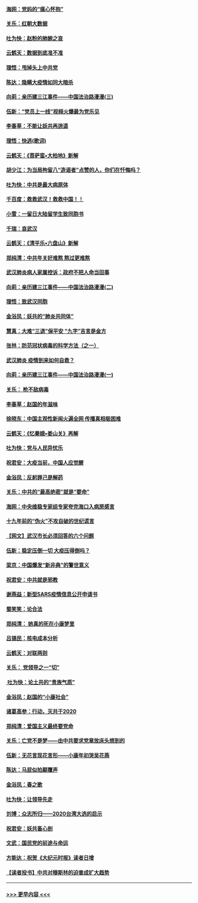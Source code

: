 #### [海网：党妈的“瘟心怀抱”](../pages/nsc993/n11840740.md?t=02032355) 
#### [关乐：红朝大数据](../pages/nsc993/n11840675.md?t=02032355) 
#### [吐为快：赵粉的肺腑之哀](../pages/nsc993/n11840618.md?t=02032355) 
#### [云鹤天：数据到底准不准](../pages/nsc993/n11840325.md?t=02032355) 
#### [理悟：甩掉头上中共党](../pages/nsc993/n11838826.md?t=02032355) 
#### [陈达：隐瞒大疫情如同大暗杀](../pages/nsc993/n11838771.md?t=02032355) 
#### [向莉：亲历建三江事件——中国法治路漫漫(三)](../pages/nsc993/n11831825.md?t=02032355) 
#### [伍新：“党员上一线”视频火爆最为党乐见](../pages/nsc993/n11838200.md?t=02032355) 
#### [李春草：不能让妖共再逍遥](../pages/nsc993/n11838102.md?t=02032355) 
#### [理悟：快逃(歌词)](../pages/nsc993/n11838083.md?t=02032355) 
#### [云鹤天：《菩萨蛮▪大柏地》新解](../pages/nsc993/n11838059.md?t=02032355) 
#### [胡少江：为当局拘留八“造谣者”点赞的人，你们在忏悔吗？](../pages/nsc993/n11836801.md?t=02032355) 
#### [吐为快：中共是最大病原体](../pages/nsc993/n11836748.md?t=02032355) 
#### [千百度：救救武汉！救救中国！！](../pages/nsc993/n11836145.md?t=02032355) 
#### [小雪：一留日大陆留学生致同胞书](../pages/nsc993/n11834624.md?t=02032355) 
#### [千瑞：哀武汉](../pages/nsc993/n11833647.md?t=02032355) 
#### [云鹤天：《清平乐▪六盘山》新解](../pages/nsc993/n11833611.md?t=02032355) 
#### [郑纯清：中共年关好难熬 熬过更难熬](../pages/nsc993/n11833489.md?t=02032355) 
#### [武汉肺炎病人家属控诉：政府不把人命当回事](../pages/nsc993/n11833205.md?t=02032355) 
#### [向莉：亲历建三江事件——中国法治路漫漫(二)](../pages/nsc993/n11829102.md?t=02032355) 
#### [理悟：致武汉同胞](../pages/nsc993/n11831522.md?t=02032355) 
#### [金浴凤：妖共的“肺炎共同体”](../pages/nsc993/n11829448.md?t=02032355) 
#### [慧真：大难“三退”保平安 “九字”吉言是金方](../pages/nsc993/n11829501.md?t=02032355) 
#### [张林：防范冠状病毒的科学方法（之一）](../pages/nsc993/n11828618.md?t=02032355) 
#### [武汉肺炎 疫情到来如何自救？](../pages/nsc993/n11827632.md?t=02032355) 
#### [向莉：亲历建三江事件——中国法治路漫漫(一)](../pages/nsc993/n11827190.md?t=02032355) 
#### [关乐： 枪不敌病毒](../pages/nsc993/n11826746.md?t=02032355) 
#### [李春草：赵国的年滋味](../pages/nsc993/n11826321.md?t=02032355) 
#### [徐晓东：中国主观性新闻火遍全网 传播真相极困难](../pages/nsc993/n11826508.md?t=02032355) 
#### [云鹤天：《忆秦娥▪娄山关》再解](../pages/nsc993/n11824682.md?t=02032355) 
#### [吐为快：党与人民异忧乐](../pages/nsc993/n11824660.md?t=02032355) 
#### [祝君安：大疫当前，中国人应觉醒](../pages/nsc993/n11821946.md?t=02032355) 
#### [金浴凤：反躬罪己是解药](../pages/nsc993/n11820280.md?t=02032355) 
#### [关乐：中共的“最高绝密”就是“要命”](../pages/nsc993/n11816946.md?t=02032355) 
#### [海网：中央维稳专家组专家夸完海口入病房感言](../pages/nsc993/n11815138.md?t=02032355) 
#### [十九年前的“伪火”不攻自破的世纪谎言](../pages/nsc993/n11813238.md?t=02032355) 
#### [【网文】武汉市长必须回答的六个问题](../pages/nsc993/n11813848.md?t=02032355) 
#### [伍新：稳定压倒一切 大疫压得倒吗？](../pages/nsc993/n11812634.md?t=02032355) 
#### [梁京：中国爆发“新非典”的警世意义](../pages/nsc993/n11812554.md?t=02032355) 
#### [祝君安：中共就是邪教](../pages/nsc993/n11812431.md?t=02032355) 
#### [谢燕益：新型SARS疫情信息公开申请书](../pages/nsc993/n11808840.md?t=02032355) 
#### [蜀笑笑：论合法](../pages/nsc993/n11808064.md?t=02032355) 
#### [郑纯清： 她真的死在小康梦里](../pages/nsc993/n11806623.md?t=02032355) 
#### [吕锡民：核电成本分析](../pages/nsc993/n11806284.md?t=02032355) 
#### [云鹤天：对联两则](../pages/nsc993/n11805957.md?t=02032355) 
#### [关乐： 党领导之一“切”](../pages/nsc993/n11804505.md?t=02032355) 
#### [ 吐为快：论土共的“贵族气质”](../pages/nsc993/n11804490.md?t=02032355) 
#### [金浴凤：赵国的“小康社会”](../pages/nsc993/n11804452.md?t=02032355) 
#### [诸葛高参：行动，灭共于2020](../pages/nsc993/n11804120.md?t=02032355) 
#### [郑纯清：爱国主义最终要党命](../pages/nsc993/n11802197.md?t=02032355) 
#### [关乐：亡党不是梦——由中共要求党章放床头想到的](../pages/nsc993/n11802156.md?t=02032355) 
#### [伍新：无花言现花言形——小康年初哭吴花燕](../pages/nsc993/n11800044.md?t=02032355) 
#### [陈达：马屁似拍颠覆声](../pages/nsc993/n11800010.md?t=02032355) 
#### [金浴凤：春之歌](../pages/nsc993/n11797687.md?t=02032355) 
#### [吐为快：让领导先走](../pages/nsc993/n11797512.md?t=02032355) 
#### [刘博：众志所归——2020台湾大选的启示](../pages/nsc993/n11796878.md?t=02032355) 
#### [祝君安：妖共畜心剖](../pages/nsc993/n11794273.md?t=02032355) 
#### [文武：国民党的前途与命运](../pages/nsc993/n11794198.md?t=02032355) 
#### [方能达：祝贺《大纪元时报》读者日增](../pages/nsc993/n11793807.md?t=02032355) 
#### [【读者投书】中共对穆斯林的迫害成扩大趋势](../pages/nsc993/n11791371.md?t=02032355) 

----
#### [ >>> 更早内容 <<< ](../indexes/nsc993-earlier.md)
